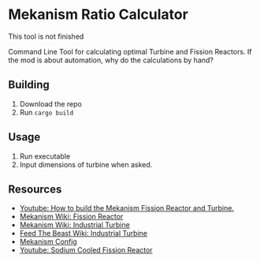 # Mekanism Ratio Calculator

This tool is not finished

Command Line Tool for calculating optimal Turbine and Fission Reactors.  If the mod is about automation, why do the calculations by hand?

## Building

1. Download the repo
2. Run `cargo build`

## Usage

1. Run executable
2. Input dimensions of turbine when asked.

## Resources

- [Youtube: How to build the Mekanism Fission Reactor and Turbine.](https://www.youtube.com/watch?v=918Ll3zjRuI)
- [Mekanism Wiki: Fission Reactor](https://wiki.aidancbrady.com/wiki/Fission_Reactor)
- [Mekanism Wiki: Industrial Turbine](https://wiki.aidancbrady.com/wiki/Industrial_Turbine)
- [Feed The Beast Wiki: Industrial Turbine](https://ftbwiki.org/Industrial_Turbine)
- [Mekanism Config](https://github.com/mekanism/Mekanism/blob/d22f6e2028009ed043f8b40c4ea1f7912be3002c/src/generators/java/mekanism/generators/common/config/GeneratorsConfig.java)
- [Youtube: Sodium Cooled Fission Reactor](https://www.youtube.com/watch?v=yQzm5Ou5Bps)
